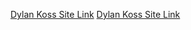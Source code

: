 

<a href="https://dylankoss23.github.io/gitclone"> Dylan Koss Site Link</a>
<a href="https://github.com/DylanKoss23/gitclone"> Dylan Koss Site Link</a>